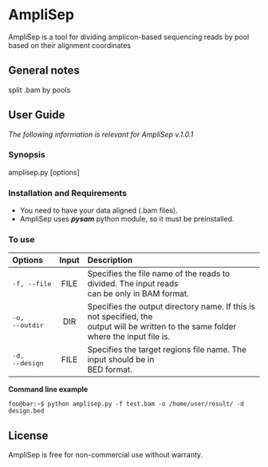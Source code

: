 # AmpliSep
AmpliSep is a tool for dividing amplicon-based sequencing reads by pool based on their alignment coordinates

## General notes
split .bam by pools

## User Guide
*The following information is relevant for AmpliSep v.1.0.1*
### Synopsis
amplisep.py [options]

### Installation and Requirements
* You need to have your data aligned (.bam files).
* AmpliSep uses ***pysam*** python module, so it must be preinstalled.

### To use
| Options  | Input  | Description |
| :----------------------- |:------:|:---------------|
| <pre lang="console">-f, --file</pre> | FILE | Specifies the file name of the reads to divided. The input reads<br> can be only in BAM format. |
| <pre lang="console">-o, --outdir</pre> | DIR | Specifies the output directory name. If this is not specified, the<br> output will be written to the same folder where the input file is. |
| <pre lang="console">-d, --design</pre> | FILE | Specifies the target regions file name. The input should be in<br> BED format. |

**Command line example**
```console
foo@bar:~$ python amplisep.py -f test.bam -o /home/user/result/ -d design.bed
```
## License
AmpliSep is free for non-commercial use without warranty.

